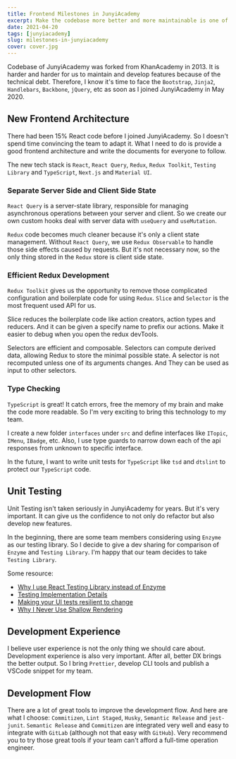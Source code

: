 ```yaml
---
title: Frontend Milestones in JunyiAcademy
excerpt: Make the codebase more better and more maintainable is one of the most important tasks for a senior frontend engineers in JunyiAcademy.
date: 2021-04-20
tags: [junyiacademy]
slug: milestones-in-junyiacademy
cover: cover.jpg
---
```


Codebase of JunyiAcademy was forked from KhanAcademy in 2013. It is harder and harder for us to maintain and develop features because of the technical debt. Therefore, I know it's time to face the `Bootstrap`, `Jinja2`, `Handlebars`, `Backbone`, `jQuery`, etc as soon as I joined JunyiAcademy in May 2020.

## New Frontend Architecture

There had been 15% React code before I joined JunyiAcademy. So I doesn't spend time convincing the team to adapt it. What I need to do is provide a good frontend architecture and write the documents for everyone to follow.

The new tech stack is `React`, `React Query`, `Redux`, `Redux Toolkit`, `Testing Library` and `TypeScript`, `Next.js` and `Material UI`.

### Separate Server Side and Client Side State

`React Query` is a server-state library, responsible for managing asynchronous operations between your server and client. So we create our own custom hooks deal with server data with `useQuery` and `useMutation`.

`Redux` code becomes much cleaner because it's only a client state management. Without `React Query`, we use `Redux Observable` to handle those side effects caused by requests. But it's not necessary now, so the only thing stored in the `Redux` store is client side state.

### Efficient Redux Development

`Redux Toolkit` gives us the opportunity to remove those complicated configuration and boilerplate code for using `Redux`. `Slice` and `Selector` is the most frequent used API for us.

Slice reduces the boilerplate code like action creators, action types and reducers. And it can be given a specify name to prefix our actions. Make it easier to debug when you open the redux devTools.

Selectors are efficient and composable. Selectors can compute derived data, allowing Redux to store the minimal possible state. A selector is not recomputed unless one of its arguments changes. And They can be used as input to other selectors.

### Type Checking

`TypeScript` is great! It catch errors, free the memory of my brain and make the code more readable. So I'm very exciting to bring this technology to my team.

I create a new folder `interfaces` under `src` and define interfaces like `ITopic`, `IMenu`, `IBadge`, etc. Also, I use type guards to narrow down each of the api responses from unknown to specific interface.

In the future, I want to write unit tests for `TypeScript` like `tsd` and `dtslint` to protect our `TypeScript` code.

## Unit Testing

Unit Testing isn't taken seriously in JunyiAcademy for years. But it's very important. It can give us the confidence to not only do refactor but also develop new features.

In the beginning, there are some team members considering using `Enzyme` as our testing library. So I decide to give a dev sharing for comparison of `Enzyme` and `Testing Library`. I'm happy that our team decides to take `Testing Library`.

Some resource:

- [Why I use React Testing Library instead of Enzyme](https://blog.kewah.com/2019/testing-react-using-testing-library/)
- [Testing Implementation Details](https://kentcdodds.com/blog/testing-implementation-details)
- [Making your UI tests resilient to change](https://kentcdodds.com/blog/making-your-ui-tests-resilient-to-change)
- [Why I Never Use Shallow Rendering](https://kentcdodds.com/blog/why-i-never-use-shallow-rendering)

## Development Experience

I believe user experience is not the only thing we should care about. Development experience is also very important. After all, better DX brings the better output. So I bring `Prettier`, develop CLI tools and publish a VSCode snippet for my team.

## Development Flow

There are a lot of great tools to improve the development flow. And here are what I choose: `Commitizen`, `Lint Staged`, `Husky`, `Semantic Release` and `jest-junit`. `Semantic Release` and `Commitizen` are integrated very well and easy to integrate with `GitLab` (although not that easy with `GitHub`). Very recommend you to try those great tools if your team can't afford a full-time operation engineer.
